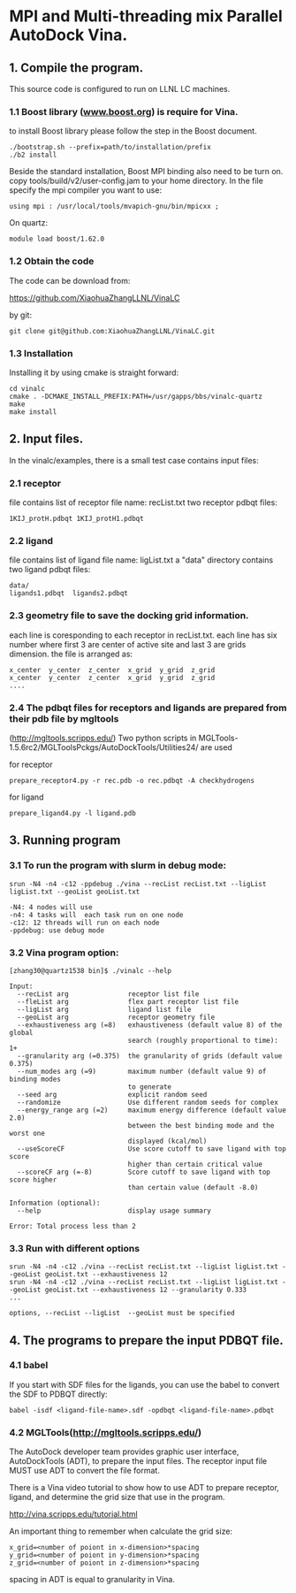 # MPI and Multi-threading mix Parallel AutoDock Vina.


## 1. Compile the program.

This source code is configured to run on LLNL LC machines. 

### 1.1 Boost library (www.boost.org) is require for Vina.
to install Boost library please follow the step in the Boost document. 

```
./bootstrap.sh --prefix=path/to/installation/prefix
./b2 install
```

Beside the standard installation, Boost MPI binding also need to be turn on.
copy tools/build/v2/user-config.jam to your home directory. In the file 
specify the mpi compiler you want to use:

```
using mpi : /usr/local/tools/mvapich-gnu/bin/mpicxx ;
```

On quartz:
```
module load boost/1.62.0
```
### 1.2 Obtain the code 

The code can be download from:

https://github.com/XiaohuaZhangLLNL/VinaLC

by git:
```
git clone git@github.com:XiaohuaZhangLLNL/VinaLC.git
```


### 1.3 Installation

Installing it by using cmake is straight forward:

```
cd vinalc
cmake . -DCMAKE_INSTALL_PREFIX:PATH=/usr/gapps/bbs/vinalc-quartz
make
make install
```

## 2. Input files.
In the vinalc/examples, there is a small test case contains input files:

### 2.1 receptor

file contains list of receptor file name:  recList.txt
two receptor pdbqt files: 

```
1KIJ_protH.pdbqt 1KIJ_protH1.pdbqt
```

### 2.2 ligand

file contains list of ligand file name: ligList.txt
a "data" directory contains two ligand pdbqt files:

```
data/
ligands1.pdbqt  ligands2.pdbqt
```

### 2.3 geometry file to save the docking grid information.
each line is coresponding to each receptor in recList.txt.
each line has six number where first 3 are center of active site and last 3 are grids dimension.
the file is arranged as:
```
x_center  y_center  z_center  x_grid  y_grid  z_grid
x_center  y_center  z_center  x_grid  y_grid  z_grid
....
```

### 2.4 The pdbqt files for receptors and ligands are prepared from their pdb file by mgltools
(http://mgltools.scripps.edu/)
Two python scripts in MGLTools-1.5.6rc2/MGLToolsPckgs/AutoDockTools/Utilities24/ are used

for receptor
```
prepare_receptor4.py -r rec.pdb -o rec.pdbqt -A checkhydrogens
```

for ligand
```
prepare_ligand4.py -l ligand.pdb
```

## 3. Running program

### 3.1 To run the program with slurm in debug mode:

```
srun -N4 -n4 -c12 -ppdebug ./vina --recList recList.txt --ligList ligList.txt --geoList geoList.txt

-N4: 4 nodes will use
-n4: 4 tasks will  each task run on one node
-c12: 12 threads will run on each node 
-ppdebug: use debug mode
```

### 3.2 Vina program option:
```
[zhang30@quartz1538 bin]$ ./vinalc --help

Input:
  --recList arg               receptor list file
  --fleList arg               flex part receptor list file
  --ligList arg               ligand list file
  --geoList arg               receptor geometry file
  --exhaustiveness arg (=8)   exhaustiveness (default value 8) of the global 
                              search (roughly proportional to time): 1+
  --granularity arg (=0.375)  the granularity of grids (default value 0.375)
  --num_modes arg (=9)        maximum number (default value 9) of binding modes
                              to generate
  --seed arg                  explicit random seed
  --randomize                 Use different random seeds for complex
  --energy_range arg (=2)     maximum energy difference (default value 2.0) 
                              between the best binding mode and the worst one 
                              displayed (kcal/mol)
  --useScoreCF                Use score cutoff to save ligand with top score 
                              higher than certain critical value
  --scoreCF arg (=-8)         Score cutoff to save ligand with top score higher
                              than certain value (default -8.0)

Information (optional):
  --help                      display usage summary

Error: Total process less than 2

```

### 3.3 Run with different options

```
srun -N4 -n4 -c12 ./vina --recList recList.txt --ligList ligList.txt --geoList geoList.txt --exhaustiveness 12
srun -N4 -n4 -c12 ./vina --recList recList.txt --ligList ligList.txt --geoList geoList.txt --exhaustiveness 12 --granularity 0.333
...

options, --recList --ligList  --geoList must be specified  
```

## 4. The programs to prepare the input PDBQT file.

### 4.1 babel
If you start with SDF files for the ligands, you can use the babel to convert the SDF to PDBQT directly:
```
babel -isdf <ligand-file-name>.sdf -opdbqt <ligand-file-name>.pdbqt
```

### 4.2 MGLTools(http://mgltools.scripps.edu/)
The AutoDock developer team provides graphic user interface, AutoDockTools (ADT), to prepare the input files. The receptor input file MUST use ADT to convert the file format.

There is a Vina video tutorial to show how to use ADT to prepare receptor, ligand, and determine the grid size that use in the program.

http://vina.scripps.edu/tutorial.html

An important thing to remember when calculate the grid size: 
```
x_grid=<number of poiont in x-dimension>*spacing
y_grid=<number of poiont in y-dimension>*spacing
z_grid=<number of poiont in z-dimension>*spacing
```

spacing in ADT is equal to granularity in Vina.



